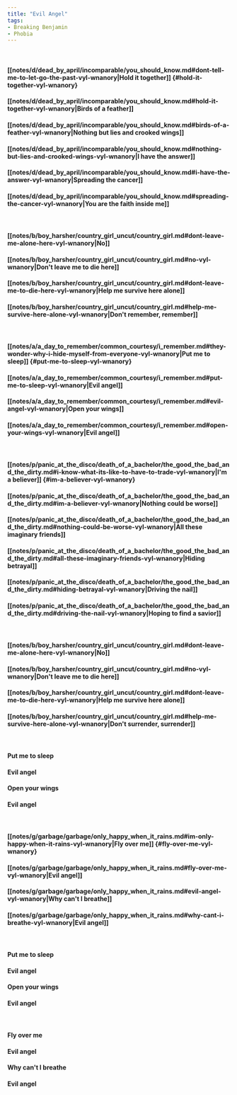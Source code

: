 ```yaml
---
title: "Evil Angel"
tags:
- Breaking Benjamin
- Phobia
---
```

&nbsp;
#### [[notes/d/dead_by_april/incomparable/you_should_know.md#dont-tell-me-to-let-go-the-past-vyl-wnanory|Hold it together]] {#hold-it-together-vyl-wnanory}
#### [[notes/d/dead_by_april/incomparable/you_should_know.md#hold-it-together-vyl-wnanory|Birds of a feather]]
#### [[notes/d/dead_by_april/incomparable/you_should_know.md#birds-of-a-feather-vyl-wnanory|Nothing but lies and crooked wings]]
#### [[notes/d/dead_by_april/incomparable/you_should_know.md#nothing-but-lies-and-crooked-wings-vyl-wnanory|I have the answer]]
#### [[notes/d/dead_by_april/incomparable/you_should_know.md#i-have-the-answer-vyl-wnanory|Spreading the cancer]]
#### [[notes/d/dead_by_april/incomparable/you_should_know.md#spreading-the-cancer-vyl-wnanory|You are the faith inside me]]
&nbsp;
#### [[notes/b/boy_harsher/country_girl_uncut/country_girl.md#dont-leave-me-alone-here-vyl-wnanory|No]]
#### [[notes/b/boy_harsher/country_girl_uncut/country_girl.md#no-vyl-wnanory|Don't leave me to die here]]
#### [[notes/b/boy_harsher/country_girl_uncut/country_girl.md#dont-leave-me-to-die-here-vyl-wnanory|Help me survive here alone]]
#### [[notes/b/boy_harsher/country_girl_uncut/country_girl.md#help-me-survive-here-alone-vyl-wnanory|Don't remember, remember]]
&nbsp;
#### [[notes/a/a_day_to_remember/common_courtesy/i_remember.md#they-wonder-why-i-hide-myself-from-everyone-vyl-wnanory|Put me to sleep]] {#put-me-to-sleep-vyl-wnanory}
#### [[notes/a/a_day_to_remember/common_courtesy/i_remember.md#put-me-to-sleep-vyl-wnanory|Evil angel]]
#### [[notes/a/a_day_to_remember/common_courtesy/i_remember.md#evil-angel-vyl-wnanory|Open your wings]]
#### [[notes/a/a_day_to_remember/common_courtesy/i_remember.md#open-your-wings-vyl-wnanory|Evil angel]]
&nbsp;
#### [[notes/p/panic_at_the_disco/death_of_a_bachelor/the_good_the_bad_and_the_dirty.md#i-know-what-its-like-to-have-to-trade-vyl-wnanory|I'm a believer]] {#im-a-believer-vyl-wnanory}
#### [[notes/p/panic_at_the_disco/death_of_a_bachelor/the_good_the_bad_and_the_dirty.md#im-a-believer-vyl-wnanory|Nothing could be worse]]
#### [[notes/p/panic_at_the_disco/death_of_a_bachelor/the_good_the_bad_and_the_dirty.md#nothing-could-be-worse-vyl-wnanory|All these imaginary friends]]
#### [[notes/p/panic_at_the_disco/death_of_a_bachelor/the_good_the_bad_and_the_dirty.md#all-these-imaginary-friends-vyl-wnanory|Hiding betrayal]]
#### [[notes/p/panic_at_the_disco/death_of_a_bachelor/the_good_the_bad_and_the_dirty.md#hiding-betrayal-vyl-wnanory|Driving the nail]]
#### [[notes/p/panic_at_the_disco/death_of_a_bachelor/the_good_the_bad_and_the_dirty.md#driving-the-nail-vyl-wnanory|Hoping to find a savior]]
&nbsp;
#### [[notes/b/boy_harsher/country_girl_uncut/country_girl.md#dont-leave-me-alone-here-vyl-wnanory|No]]
#### [[notes/b/boy_harsher/country_girl_uncut/country_girl.md#no-vyl-wnanory|Don't leave me to die here]]
#### [[notes/b/boy_harsher/country_girl_uncut/country_girl.md#dont-leave-me-to-die-here-vyl-wnanory|Help me survive here alone]]
#### [[notes/b/boy_harsher/country_girl_uncut/country_girl.md#help-me-survive-here-alone-vyl-wnanory|Don't surrender, surrender]]
&nbsp;
#### Put me to sleep
#### Evil angel
#### Open your wings
#### Evil angel
&nbsp;
#### [[notes/g/garbage/garbage/only_happy_when_it_rains.md#im-only-happy-when-it-rains-vyl-wnanory|Fly over me]] {#fly-over-me-vyl-wnanory}
#### [[notes/g/garbage/garbage/only_happy_when_it_rains.md#fly-over-me-vyl-wnanory|Evil angel]]
#### [[notes/g/garbage/garbage/only_happy_when_it_rains.md#evil-angel-vyl-wnanory|Why can't I breathe]]
#### [[notes/g/garbage/garbage/only_happy_when_it_rains.md#why-cant-i-breathe-vyl-wnanory|Evil angel]]
&nbsp;
#### Put me to sleep
#### Evil angel
#### Open your wings
#### Evil angel
&nbsp;
#### Fly over me
#### Evil angel
#### Why can't I breathe
#### Evil angel
